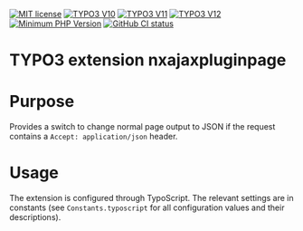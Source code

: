 [![MIT license](http://img.shields.io/badge/license-MIT-brightgreen.svg)](http://opensource.org/licenses/MIT)
[![TYPO3 V10](https://img.shields.io/badge/TYPO3-10-orange.svg)](https://get.typo3.org/version/10)
[![TYPO3 V11](https://img.shields.io/badge/TYPO3-11-orange.svg)](https://get.typo3.org/version/11)
[![TYPO3 V12](https://img.shields.io/badge/TYPO3-12-orange.svg)](https://get.typo3.org/version/12)
[![Minimum PHP Version](https://img.shields.io/badge/php-7.4-8892BF.svg)](https://php.net/)
[![GitHub CI status](https://github.com/netlogix/nxajaxpluginpage/actions/workflows/ci.yml/badge.svg?branch=master)](https://github.com/netlogix/nxajaxpluginpage/actions)

# TYPO3 extension nxajaxpluginpage

# Purpose

Provides a switch to change normal page output to JSON if the request
contains a `Accept: application/json` header.

# Usage

The extension is configured through TypoScript. The relevant settings are in constants
(see `Constants.typoscript` for all configuration values and their descriptions).
